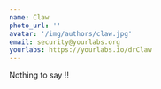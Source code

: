 ```yaml
---
name: Claw
photo_url: ''
avatar: '/img/authors/claw.jpg'
email: security@yourlabs.org
yourlabs: https://yourlabs.io/drClaw
---
```


Nothing to say !!
